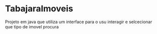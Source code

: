 # TabajaraImoveis
Projeto  em  java que utiliza um interface para o usu interagir e selcecionar que tipo de imovel procura
